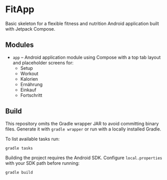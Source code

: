 # FitApp

Basic skeleton for a flexible fitness and nutrition Android application built with Jetpack Compose.

## Modules
- `app` – Android application module using Compose with a top tab layout and placeholder screens for:
  - Setup
  - Workout
  - Kalorien
  - Ernährung
  - Einkauf
  - Fortschritt

## Build

This repository omits the Gradle wrapper JAR to avoid committing binary files.
Generate it with `gradle wrapper` or run with a locally installed Gradle.

To list available tasks run:

```bash
gradle tasks
```

Building the project requires the Android SDK. Configure `local.properties` with your SDK path before running:

```bash
gradle build
```
